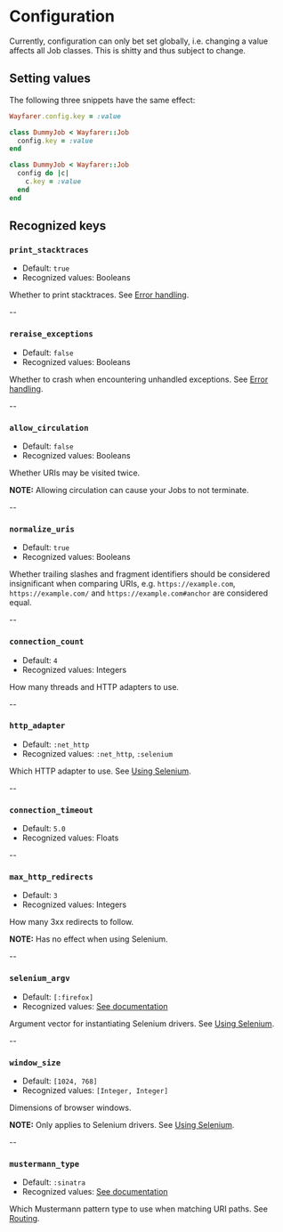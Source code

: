 # Configuration
Currently, configuration can only bet set globally, i.e. changing a value affects all Job classes. This is shitty and thus subject to change.

## Setting values
The following three snippets have the same effect:

```ruby
Wayfarer.config.key = :value
```

```ruby
class DummyJob < Wayfarer::Job
  config.key = :value
end
```

```ruby
class DummyJob < Wayfarer::Job
  config do |c|
    c.key = :value
  end
end
```

## Recognized keys
### `print_stacktraces`
* Default: `true`
* Recognized values: Booleans

Whether to print stacktraces. See [Error handling](ERROR_HANDLING.md).

--

### `reraise_exceptions`
* Default: `false`
* Recognized values: Booleans

Whether to crash when encountering unhandled exceptions. See [Error handling](ERROR_HANDLING.md).

--

### `allow_circulation`
* Default: `false`
* Recognized values: Booleans

Whether URIs may be visited twice.

__NOTE:__ Allowing circulation can cause your Jobs to not terminate.

--

### `normalize_uris`
* Default: `true`
* Recognized values: Booleans

Whether trailing slashes and fragment identifiers should be considered insignificant when comparing URIs, e.g. `https://example.com`, `https://example.com/` and `https://example.com#anchor` are considered equal.

--

### `connection_count`
* Default: `4`
* Recognized values: Integers

How many threads and HTTP adapters to use.

--

### `http_adapter`
* Default: `:net_http`
* Recognized values: `:net_http`, `:selenium`

Which HTTP adapter to use. See [Using Selenium](SELENIUM.md).

--

### `connection_timeout`
* Default: `5.0`
* Recognized values: Floats

--

### `max_http_redirects`
* Default: `3`
* Recognized values: Integers

How many 3xx redirects to follow.

__NOTE:__ Has no effect when using Selenium.

--

### `selenium_argv`
* Default: `[:firefox]`
* Recognized values: [See documentation]()

Argument vector for instantiating Selenium drivers. See [Using Selenium](SELENIUM.md).

--

### `window_size`
* Default: `[1024, 768]`
* Recognized values: `[Integer, Integer]`

Dimensions of browser windows.

__NOTE:__ Only applies to Selenium drivers. See [Using Selenium](SELENIUM.md).

--

### `mustermann_type`
* Default: `:sinatra`
* Recognized values: [See documentation]()

Which Mustermann pattern type to use when matching URI paths. See [Routing](ROUTING.md).